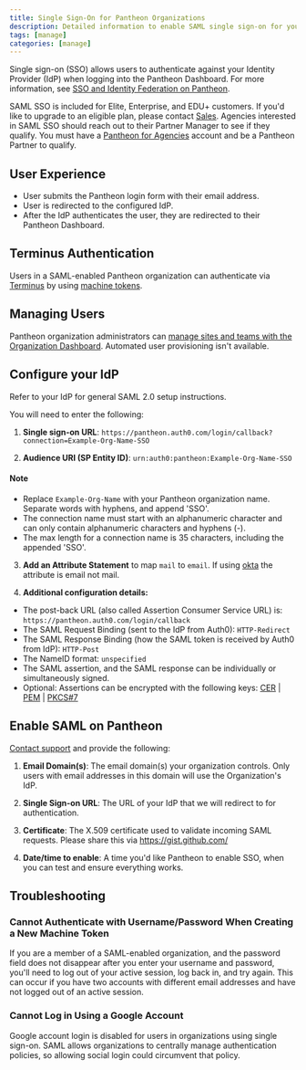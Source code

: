```yaml
---
title: Single Sign-On for Pantheon Organizations
description: Detailed information to enable SAML single sign-on for your organization.
tags: [manage]
categories: [manage]
---
```

Single sign-on (SSO) allows users to authenticate against your Identity Provider (IdP) when logging into the Pantheon Dashboard. For more information, see [SSO and Identity Federation on Pantheon](/docs/sso/).

SAML SSO is included for Elite, Enterprise, and EDU+ customers. If you'd like to upgrade to an eligible plan, please contact [Sales](https://pantheon.io/why-pantheon-enterprise). Agencies interested in SAML SSO should reach out to their Partner Manager to see if they qualify. You must have a [Pantheon for Agencies](https://pantheon.io/agencies/pantheon-for-agencies) account and be a Pantheon Partner to qualify.

## User Experience
* User submits the Pantheon login form with their email address.
* User is redirected to the configured IdP.  
* After the IdP authenticates the user, they are redirected to their Pantheon Dashboard.

## Terminus Authentication
Users in a SAML-enabled Pantheon organization can authenticate via [Terminus](/docs/terminus/) by using [machine tokens](/docs/machine-tokens/).

## Managing Users

Pantheon organization administrators can [manage sites and teams with the Organization Dashboard](/docs/organization-dashboard/). Automated user provisioning isn't available.

## Configure your IdP

Refer to your IdP for general SAML 2.0 setup instructions.

You will need to enter the following:

1. **Single sign-on URL**: `https://pantheon.auth0.com/login/callback?connection=Example-Org-Name-SSO`

2. **Audience URI (SP Entity ID)**: `urn:auth0:pantheon:Example-Org-Name-SSO`

<div class="alert alert-info" role="alert">
<h4 class="info">Note</h4>
<ul>
<li>Replace <code>Example-Org-Name</code> with your Pantheon organization name. Separate words with hyphens, and append 'SSO'.</li>
<li> The connection name must start with an alphanumeric character and can only contain alphanumeric characters and hyphens (-).</li>
<li> The max length for a connection name is 35 characters, including the appended 'SSO'.</li></ul></div>

3. **Add an Attribute Statement** to map `mail` to `email`. If using [okta](https://www.okta.com/) the attribute is email not mail.

4. **Additional configuration details:**
  * The post-back URL (also called Assertion Consumer Service URL) is: `https://pantheon.auth0.com/login/callback`
  * The SAML Request Binding (sent to the IdP from Auth0): `HTTP-Redirect`
  * The SAML Response Binding (how the SAML token is received by Auth0 from IdP): `HTTP-Post`
  * The NameID format: `unspecified`
  * The SAML assertion, and the SAML response can be individually or simultaneously signed.
  * Optional: Assertions can be encrypted with the following keys: [CER](https://pantheon.auth0.com/cer) | [PEM](https://pantheon.auth0.com/pem) | [PKCS#7](https://pantheon.auth0.com/pb7)

## Enable SAML on Pantheon

[Contact support](/docs/getting-support) and provide the following:

1. **Email Domain(s)**: The email domain(s) your organization controls. Only users with email addresses in this domain will use the Organization's IdP.

2. **Single Sign-on URL**: The URL of your IdP that we will redirect to for authentication.

3. **Certificate**: The X.509 certificate used to validate incoming SAML requests. Please share this via https://gist.github.com/

4. **Date/time to enable**: A time you'd like Pantheon to enable SSO, when you can test and ensure everything works.

## Troubleshooting
### Cannot Authenticate with Username/Password When Creating a New Machine Token
If you are a member of a SAML-enabled organization, and the password field does not disappear after you enter your username and password, you'll need to log out of your active session, log back in, and try again. This can occur if you have two accounts with different email addresses and have not logged out of an active session.

### Cannot Log in Using a Google Account
Google account login is disabled for users in organizations using single sign-on. SAML allows organizations to centrally manage authentication policies, so allowing social login could circumvent that policy.
